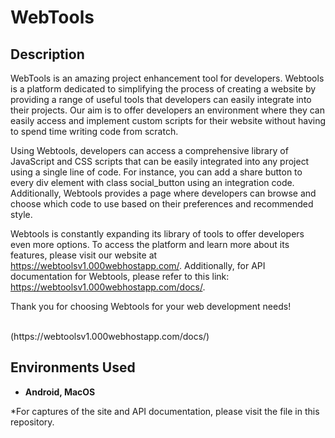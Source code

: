 <h1>WebTools</h1>


<h2>Description</h2>
WebTools is an amazing project enhancement tool for developers. Webtools is a platform dedicated to simplifying the process of creating a website by providing a range of useful tools that developers can easily integrate into their projects. Our aim is to offer developers an environment where they can easily access and implement custom scripts for their website without having to spend time writing code from scratch.

Using Webtools, developers can access a comprehensive library of JavaScript and CSS scripts that can be easily integrated into any project using a single line of code. For instance, you can add a share button to every div element with class social_button using an integration code. Additionally, Webtools provides a page where developers can browse and choose which code to use based on their preferences and recommended style.

Webtools is constantly expanding its library of tools to offer developers even more options. To access the platform and learn more about its features, please visit our website at https://webtoolsv1.000webhostapp.com/. Additionally, for API documentation for Webtools, please refer to this link: https://webtoolsv1.000webhostapp.com/docs/.

Thank you for choosing Webtools for your web development needs!


<br />
(https://webtoolsv1.000webhostapp.com/docs/)



<h2>Environments Used </h2>

- <b>Android, MacOS</b> 

*For captures of the site and API documentation, please visit the file in this repository.
<!--
 ```diff
- text in red
+ text in green
! text in orange
# text in gray
@@ text in purple (and bold)@@
```
--!>
